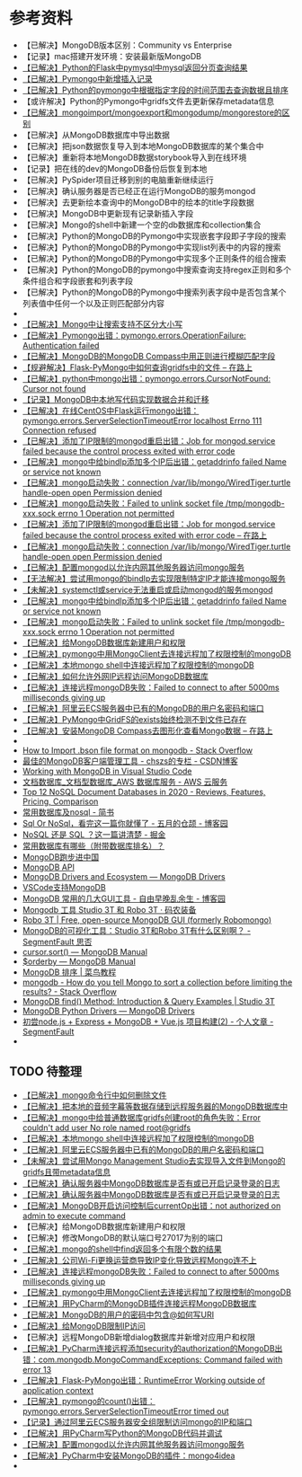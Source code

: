 # 参考资料

* 【已解决】MongoDB版本区别：Community vs Enterprise
* 【记录】mac搭建开发环境：安装最新版MongoDB
*  [【已解决】Python的Flask中pymysql中mysql返回分页查询结果](http://www.crifan.com/python_flask_pymysql_mysql_returns_paged_query_results)
*  [【已解决】Pymongo中新增插入记录](http://www.crifan.com/new_insertion_record_in_pymongo)
*  [【已解决】Python的pymongo中根据指定字段的时间范围去查询数据且排序](http://www.crifan.com/python_pymongo_queries_data_based_on_the_time_range_of_the_specified_field_and_sorts)
* 【或许解决】Python的Pymongo中gridfs文件去更新保存metadata信息
* [【已解决】mongoimport/mongoexport和mongodump/mongorestore的区别](http://www.crifan.com/mongoimport_mongoexport_vs_mongodump_mongorestore)
* 【已解决】从MongoDB数据库中导出数据
* 【已解决】把json数据恢复导入到本地MongoDB数据库的某个集合中
* 【已解决】重新将本地MongoDB数据storybook导入到在线环境
* 【记录】把在线的dev的MongoDB备份后恢复到本地
* 【已解决】PySpider项目迁移到别的电脑重新继续运行
* 【已解决】确认服务器是否已经正在运行MongoDB的服务mongod
* 【已解决】去更新绘本查询中的MongoDB中的绘本的title字段数据
* 【已解决】MongoDB中更新现有记录新插入字段
* 【已解决】Mongo的shell中新建一个空的db数据库和collection集合
* 【已解决】Python的MongoDB的Pymongo中实现嵌套字段即子字段的搜索
* 【已解决】Python的MongoDB的Pymongo中实现list列表中的内容的搜索
* 【已解决】Python的MongoDB的Pymongo中实现多个正则条件的组合搜索
* 【已解决】Python的MongoDB的pymongo中搜索查询支持regex正则和多个条件组合和字段嵌套和列表字段
* 【已解决】Python的MongoDB的Pymongo中搜索列表字段中是否包含某个列表值中任何一个以及正则匹配部分内容
* 
* [【已解决】Mongo中让搜索支持不区分大小写](http://www.crifan.com/mongodb_search_support_case_insensitive)
* [【已解决】Pymongo出错：pymongo.errors.OperationFailure: Authentication failed](https://www.crifan.com/pymongo_errors_operationfailure_authentication_failed)
* [【已解决】MongoDB的MongoDB Compass中用正则进行模糊匹配字段](https://www.crifan.com/mongodb_compass_use_regex_to_approximate_match/)
* [【规避解决】Flask-PyMongo中如何查询gridfs中的文件 – 在路上](https://www.crifan.com/flask_pymongo_query_gridfs_file/)
* [【已解决】python中mongo出错：pymongo.errors.CursorNotFound: Cursor not found](https://www.crifan.com/python_mongodb_pymongo_errors_cursornotfound_cursor_not_found)
* [【记录】MongoDB中本地写代码实现数据合并和迁移](https://www.crifan.com/mongodb_local_write_code_to_merge_data_and_transfer)
* [【已解决】在线CentOS中Flask运行mongo出错：pymongo.errors.ServerSelectionTimeoutError localhost Errno 111 Connection refused](https://www.crifan.com/centos_flask_mongodb_pymongo_errors_serverselectiontimeouterror_localhost_errno_111_connection_refused/)
* [【已解决】添加了IP限制的mongod重启出错：Job for mongod.service failed because the control process exited with error code](http://www.crifan.com/mongodb_add_multiple_ip_restriction_restart_mongod_fail_job_for_mongod_service_failed)
* [【已解决】mongo中给bindIp添加多个IP后出错：getaddrinfo failed Name or service not known](https://www.crifan.com/mongodb_bindip_multiple_error_getaddrinfo_failed_name_or_service_not_known)
* [【已解决】mongo启动失败：connection /var/lib/mongo/WiredTiger.turtle handle-open open Permission denied](https://www.crifan.com/mongodb_start_fail_connection_var_lib_mongo_wiredtiger_turtile_handle_open_open_permission_deined)
* [【已解决】mongo启动失败：Failed to unlink socket file /tmp/mongodb-xxx.sock errno 1 Operation not permitted](https://www.crifan.com/mongodb_boot_failed_to_unlink_socket_file_tmp_mongodb_sock_errno_1_operation_not_permitted)
* [【已解决】添加了IP限制的mongod重启出错：Job for mongod.service failed because the control process exited with error code – 在路上](https://www.crifan.com/mongodb_add_multiple_ip_restriction_restart_mongod_fail_job_for_mongod_service_failed/)
* [【已解决】mongo启动失败：connection /var/lib/mongo/WiredTiger.turtle handle-open open Permission denied](http://www.crifan.com/mongodb_start_fail_connection_var_lib_mongo_wiredtiger_turtile_handle_open_open_permission_deined)
* [【已解决】配置mongod以允许内网其他服务器访问mongo服务](http://www.crifan.com/config_mongod_allow_internal_network_other_server_access_mongo_service)
* [【无法解决】尝试用mongo的bindIp去实现限制特定IP才能连接mongo服务](http://www.crifan.com/try_mongodb_bindip_restricted_ip_connect_mongo_service)
* [【未解决】systemctl或service无法重启或启动mongod的服务mongod](http://www.crifan.com/systemctl_or_service_cannot_restart_mongodb_service_mongod)
* [【已解决】mongo中给bindIp添加多个IP后出错：getaddrinfo failed Name or service not known](http://www.crifan.com/mongodb_bindip_multiple_error_getaddrinfo_failed_name_or_service_not_known)
* [【已解决】mongo启动失败：Failed to unlink socket file /tmp/mongodb-xxx.sock errno 1 Operation not permitted](http://www.crifan.com/mongodb_boot_failed_to_unlink_socket_file_tmp_mongodb_sock_errno_1_operation_not_permitted)
* [【已解决】给MongoDB数据库新建用户和权限](http://www.crifan.com/mongodb_database_create_new_user_and_roles_authority)
* [【已解决】pymongo中用MongoClient去连接远程加了权限控制的mongoDB](http://www.crifan.com/pymongo_use_mongoclient_connect_remote_added_authorization_mongodb)
* [【已解决】本地mongo shell中连接远程加了权限控制的mongoDB](http://www.crifan.com/local_mongodb_shell_connect_remote_added_authority_mongodb)
* [【已解决】如何允许外网IP远程访问MongoDB数据库](http://www.crifan.com/how_set_allow_external_ip_access_mongodb_database_for_aliyun)
* [【已解决】连接远程mongoDB失败：Failed to connect to after 5000ms milliseconds giving up](http://www.crifan.com/connect_remote_mongodb_failed_to_connect_to_after_5000ms_milliseconds_giving_up)
* [【已解决】阿里云ECS服务器中已有的MongoDB的用户名密码和端口](http://www.crifan.com/aliyun_ecs_server_existed_mongodb_username_password_port)
* [【已解决】PyMongo中GridFS的exists始终检测不到文件已存在](http://www.crifan.com/pymongo_use_gridfs_exists_check_always_can_not_file_already_existed)
* [【已解决】安装MongoDB Compass去图形化查看Mongo数据 – 在路上](https://www.crifan.com/install_mongodb_compass_graphic_show_data/)
* 
* [How to Import .bson file format on mongodb - Stack Overflow](https://stackoverflow.com/questions/6770498/how-to-import-bson-file-format-on-mongodb)
* [最佳的MongoDB客户端管理工具 - chszs的专栏 - CSDN博客](http://blog.csdn.net/chszs/article/details/51348248)
* [Working with MongoDB in Visual Studio Code](https://code.visualstudio.com/docs/azure/mongodb)
* [文档数据库_文档型数据库_AWS 数据库服务 - AWS 云服务](https://aws.amazon.com/cn/nosql/document/)
* [Top 12 NoSQL Document Databases in 2020 - Reviews, Features, Pricing, Comparison](https://www.predictiveanalyticstoday.com/top-nosql-document-databases/)
* [常用数据库及nosql - 简书](https://www.jianshu.com/p/e67dc5014bd4)
* [Sql Or NoSql，看完这一篇你就懂了 - 五月的仓颉 - 博客园](https://www.cnblogs.com/xrq730/p/11039384.html)
* [NoSQL 还是 SQL ？这一篇讲清楚 - 掘金](https://juejin.im/post/5b6d62ddf265da0f491bd200)
* [常用数据库有哪些（附带数据库排名）？](http://c.biancheng.net/view/3856.html)
* [MongoDB跑步进中国](https://www.sohu.com/a/110152758_109973)
* [MongoDB API](https://api.mongodb.com)
* [MongoDB Drivers and Ecosystem — MongoDB Drivers](https://docs.mongodb.com/drivers/)
* [VSCode支持MongoDB](https://code.visualstudio.com/docs/azure/mongodb)
* [MongoDB 常用的几大GUI工具 - 自由早晚乱余生 - 博客园](https://www.cnblogs.com/operationhome/p/10709879.html)
* [Mongodb 工具 Studio 3T 和 Robo 3T · 码农装备](http://cyber-life.cn/2018/07/23/mongodb-studio3t/)
* [Robo 3T | Free, open-source MongoDB GUI (formerly Robomongo)](https://robomongo.org)
* [MongoDB的可视化工具：Studio 3T和Robo 3T有什么区别啊？ - SegmentFault 思否](https://segmentfault.com/q/1010000019751029)
* [cursor.sort() — MongoDB Manual](https://docs.mongodb.com/manual/reference/method/cursor.sort/#cursor.sort)
* [$orderby — MongoDB Manual](https://docs.mongodb.com/manual/reference/operator/meta/orderby/)
* [MongoDB 排序 | 菜鸟教程](https://www.runoob.com/mongodb/mongodb-sort.html)
* [mongodb - How do you tell Mongo to sort a collection before limiting the results? - Stack Overflow](https://stackoverflow.com/questions/17509025/how-do-you-tell-mongo-to-sort-a-collection-before-limiting-the-results)
* [MongoDB find() Method: Introduction & Query Examples | Studio 3T](https://studio3t.com/knowledge-base/articles/mongodb-find-method/)
* [MongoDB Python Drivers — MongoDB Drivers](https://docs.mongodb.com/drivers/python)
* [初尝node.js + Express + MongoDB + Vue.js 项目构建(2) - 个人文章 - SegmentFault](https://segmentfault.com/a/1190000009336888)
* 

## TODO 待整理

* [【已解决】mongo命令行中如何删除文件](http://www.crifan.com/mongo_command_how_delete_file)
* [【已解决】把本地的音频字幕等数据存储到远程服务器的MongoDB数据库中](http://www.crifan.com/local_audio_subtitle_file_store_remote_server_mongodb_database)
* [【已解决】mongo中给普通数据库gridfs创建root的角色失败：Error couldn't add user No role named root@gridfs](http://www.crifan.com/mongodb_create_normal_gridfs_root_user_fail_error_couldnt_add_user_no_role_named_root_gridfs)
* [【已解决】本地mongo shell中连接远程加了权限控制的mongoDB](http://www.crifan.com/local_mongodb_shell_connect_remote_added_authority_mongodb)
* [【已解决】阿里云ECS服务器中已有的MongoDB的用户名密码和端口](http://www.crifan.com/aliyun_ecs_server_existed_mongodb_username_password_port)
* [【未解决】尝试用Mongo Management Studio去实现导入文件到Mongo的gridfs且带metadata信息](http://www.crifan.com/trial_mongo_management_studio_import_file_to_gridfs_with_metadata_info)
* [【已解决】确认服务器中MongoDB数据库是否有或已开启记录登录的日志](http://www.crifan.com/check_whether_mongodb_database_enabled_login_logging)
* [【已解决】确认服务器中MongoDB数据库是否有或已开启记录登录的日志](http://www.crifan.com/check_whether_mongodb_database_enabled_login_logging)
* [【已解决】MongoDB开启访问控制后currentOp出错：not authorized on admin to execute command](http://www.crifan.com/mongodb_enable_access_control_currentop_not_authorized_on_admin_to_execute_command)
* 【已解决】给MongoDB数据库新建用户和权限
* 【已解决】修改MongoDB的默认端口号27017为别的端口
* [【已解决】mongo的shell中find返回多个有限个数的结果](http://www.crifan.com/mongodb_mongo_shell_find_limit_return_number)
* [【已解决】公司Wi-Fi更换运营商导致IP变化导致远程Mongo连不上](http://www.crifan.com/company_wifi_ip_change_cause_remote_mongodb_connect_fail)
* [【已解决】连接远程mongoDB失败：Failed to connect to after 5000ms milliseconds giving up](http://www.crifan.com/connect_remote_mongodb_failed_to_connect_to_after_5000ms_milliseconds_giving_up)
* [【已解决】pymongo中用MongoClient去连接远程加了权限控制的mongoDB](http://www.crifan.com/pymongo_use_mongoclient_connect_remote_added_authorization_mongodb)
* [【已解决】用PyCharm的MongoDB插件连接远程MongoDB数据库](http://www.crifan.com/pycharm_mongodb_plugin_connect_remote_mongodb_database)
* [【已解决】MongoDB的用户的密码中包含@如何写URI](http://www.crifan.com/mongodb_username_password_contain_at_how_write_uri)
* [【已解决】给MongoDB限制IP访问](http://www.crifan.com/mongodb_add_restrict_ip_access)
* 【已解决】远程MongoDB新增dialog数据库并新增对应用户和权限
* [【已解决】PyCharm连接远程添加security的authorization的MongoDB出错：com.mongodb.MongoCommandExceptions: Command failed with error 13](http://www.crifan.com/pycharm_connect_remote_security_authorization_mongodb_error_com_mongodb_mongocommandexceptions_command_failed_with_error_13)
* [【已解决】Flask-PyMongo出错：RuntimeError Working outside of application context](http://www.crifan.com/flask_pymongo_runtimeerror_working_outside_of_application_context)
* [【已解决】pymongo的count()出错：pymongo.errors.ServerSelectionTimeoutError timed out](http://www.crifan.com/pymongo_count_pymongo_errors_serverselectiontimeouterror_timed_out)
* [【记录】通过阿里云ECS服务器安全组限制访问mongo的IP和端口](http://www.crifan.com/aliyun_ecs_security_group_limit_access_mongodb_ip_and_port)
* [【已解决】用PyCharm写Python的MongoDB代码并调试](http://www.crifan.com/pycharm_write_python_mongodb_code_and_debug)
* [【已解决】配置mongod以允许内网其他服务器访问mongo服务](http://www.crifan.com/config_mongod_allow_internal_network_other_server_access_mongo_service)
* [【已解决】PyCharm中安装MongoDB的插件：mongo4idea](http://www.crifan.com/pycharm_install_mongo_plugin_mongo4idea)
* 